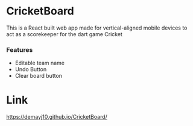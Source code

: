 # CricketBoard

This is a React built web app made for vertical-aligned mobile devices to act as a scorekeeper for the dart game Cricket

### Features
- Editable team name
- Undo Button
- Clear board button

# Link
https://demayj10.github.io/CricketBoard/
